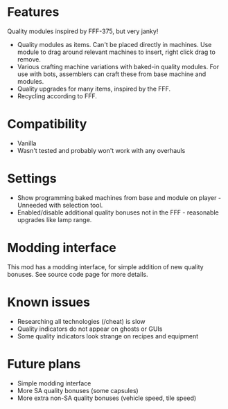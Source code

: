 # Features

Quality modules inspired by FFF-375, but very janky!

* Quality modules as items. Can't be placed directly in machines. Use module to drag around relevant machines to insert, right click drag to remove.
* Various crafting machine variations with baked-in quality modules. For use with bots, assemblers can craft these from base machine and modules.
* Quality upgrades for many items, inspired by the FFF.
* Recycling according to FFF.

# Compatibility

* Vanilla
* Wasn't tested and probably won't work with any overhauls

# Settings

* Show programming baked machines from base and module on player - Unneeded with selection tool.
* Enabled/disable additional quality bonuses not in the FFF - reasonable upgrades like lamp range.

# Modding interface

This mod has a modding interface, for simple addition of new quality bonuses. See source code page for more details. 

# Known issues

* Researching all technologies (/cheat) is slow
* Quality indicators do not appear on ghosts or GUIs
* Some quality indicators look strange on recipes and equipment

# Future plans

* Simple modding interface
* More SA quality bonuses (some capsules)
* More extra non-SA quality bonuses (vehicle speed, tile speed)
